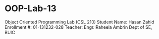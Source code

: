 # OOP-Lab-13
Object Oriented Programming Lab (CSL 210) Student Name: Hasan Zahid Enrollment #: 01-131232-028 Teacher: Engr. Raheela Ambrin Dept of SE, BUIC
